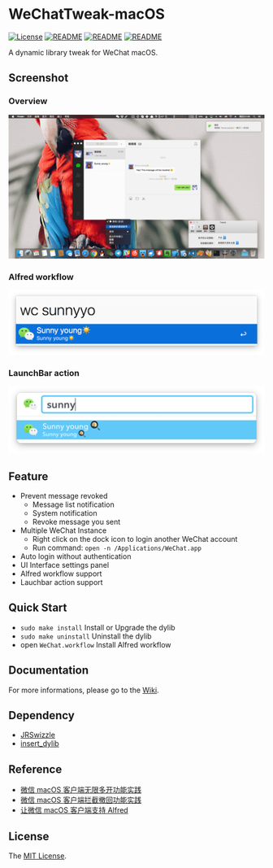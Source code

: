 # WeChatTweak-macOS

[![License](https://img.shields.io/github/license/mashape/apistatus.svg)](LICENSE)
[![README](https://img.shields.io/badge/README-English-blue.svg)](README.md)
[![README](https://img.shields.io/badge/README-中文-blue.svg)](README-Chinese.md)
[![README](https://img.shields.io/badge/Telegram-WeChatTweak-brightgreen.svg)](https://t.me/joinchat/B0vW8kPU5OrwdC1qRbaqRA)

A dynamic library tweak for WeChat macOS.

## Screenshot

### Overview

![](Screenshot/0x01.png)

### Alfred workflow

![](Screenshot/0x02.png)

### LaunchBar action
![](Screenshot/0x03.png)

## Feature

- Prevent message revoked
    - Message list notification
    - System notification
    - Revoke message you sent
- Multiple WeChat Instance
    - Right click on the dock icon to login another WeChat account
    - Run command: `open -n /Applications/WeChat.app`
- Auto login without authentication
- UI Interface settings panel
- Alfred workflow support
- Lauchbar action support

## Quick Start

- `sudo make install` Install or Upgrade the dylib
- `sudo make uninstall` Uninstall the dylib
- open `WeChat.workflow` Install Alfred workflow

## Documentation

For more informations, please go to the [Wiki](https://github.com/Sunnyyoung/WeChatTweak-macOS/wiki).

## Dependency

- [JRSwizzle](https://github.com/rentzsch/jrswizzle)
- [insert_dylib](https://github.com/Tyilo/insert_dylib)

## Reference

- [微信 macOS 客户端无限多开功能实践](https://blog.sunnyyoung.net/wei-xin-macos-ke-hu-duan-wu-xian-duo-kai-gong-neng-shi-jian/)
- [微信 macOS 客户端拦截撤回功能实践](https://blog.sunnyyoung.net/wei-xin-macos-ke-hu-duan-lan-jie-che-hui-gong-neng-shi-jian/)
- [让微信 macOS 客户端支持 Alfred](https://blog.sunnyyoung.net/rang-wei-xin-macos-ke-hu-duan-zhi-chi-alfred/)

## License

The [MIT License](LICENSE).
